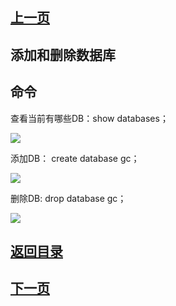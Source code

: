 ## [上一页](course00)
## 添加和删除数据库

## 命令

查看当前有哪些DB：show databases；

![](http://ww2.sinaimg.cn/large/0060lm7Tly1fna60y0vnpj308405ma9w.jpg)

添加DB： create database gc；

![](http://ww4.sinaimg.cn/large/0060lm7Tly1fna619e80mj308l07fgli.jpg)

删除DB: drop database gc；

![](http://ww4.sinaimg.cn/large/0060lm7Tly1fna61jjo16j308l06xa9y.jpg)



## [返回目录](https://wuchengcheng110120.github.io/MySQL/learnMySQL)
## [下一页](course02)


